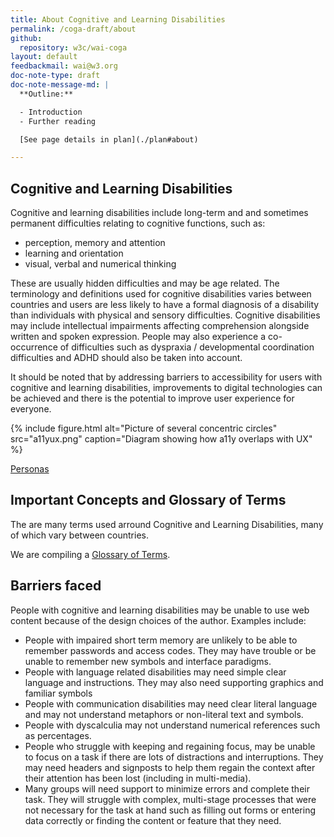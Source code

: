 ```yaml
---
title: About Cognitive and Learning Disabilities
permalink: /coga-draft/about
github:
  repository: w3c/wai-coga
layout: default
feedbackmail: wai@w3.org
doc-note-type: draft
doc-note-message-md: |
  **Outline:**

  - Introduction 
  - Further reading

  [See page details in plan](./plan#about)

---
```

## Cognitive and Learning Disabilities

Cognitive and learning disabilities include long-term and and sometimes permanent difficulties relating to cognitive functions, such as:

- perception, memory and attention 
- learning and orientation 
- visual, verbal and numerical thinking

These are usually hidden difficulties and may be age related. The terminology and definitions used for cognitive disabilities varies between countries and users are less likely to have a formal diagnosis of a disability than individuals with physical and sensory difficulties.  Cognitive disabilities may include intellectual impairments affecting comprehension alongside written and spoken expression. People may also experience a  co-occurrence of difficulties such as dyspraxia / developmental coordination difficulties and ADHD should also be taken into account. 

It should be noted that by addressing barriers to accessibility for users with cognitive and learning disabilities, improvements to digital technologies can be achieved and there is the potential to improve user experience for everyone.

{% include figure.html
  alt="Picture of several concentric circles"
  src="a11yux.png"
  caption="Diagram showing how a11y overlaps with UX" %}

[Personas](./personas)

## Important Concepts and Glossary of Terms

The are many terms used arround Cognitive and Learning Disabilities, many of which vary between countries. 

We are compiling a [Glossary of Terms](https://docs.google.com/document/d/1poEoQjuWdAfWM3aOGPCwJRx7EvBsAtQ_99sGyS9Jlgc/edit).


## Barriers faced

People with cognitive and learning disabilities may be unable to use web content because of the design choices of the author. Examples include:

- People with impaired short term memory are unlikely to be able to remember passwords and access codes. They may have trouble or be unable to remember new symbols and interface paradigms.
- People with language related disabilities may need simple clear language and instructions. They may also need supporting graphics and familiar symbols
- People with communication disabilities may need clear literal language and may not understand metaphors or non-literal text and symbols.
- People with dyscalculia may not understand numerical references such as percentages.
- People who struggle with keeping and regaining focus, may be unable to focus on a task if there are lots of distractions and interruptions. They may need headers and signposts to help them regain the context after their attention has been lost (including in multi-media).
- Many groups will need support to minimize errors and complete their task. They will struggle with complex, multi-stage processes that were not necessary for the task at hand such as filling out forms or entering data correctly or finding the content or feature that they need.